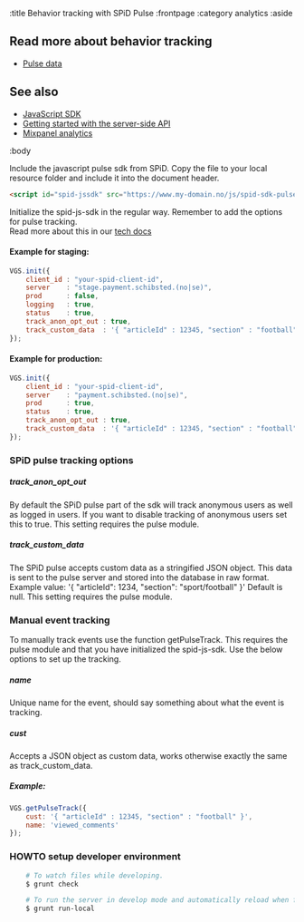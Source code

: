 :title Behavior tracking with SPiD Pulse
:frontpage
:category analytics
:aside


## Read more about behavior tracking

- [Pulse data](/sdks/js/pulse-data/)

## See also

- [JavaScript SDK](/sdks/javascript/)
- [Getting started with the server-side API](/getting-started/)
- [Mixpanel analytics](/mixpanel/analytics/)

:body

Include the javascript pulse sdk from SPiD. Copy the file to your local resource folder and 
include it into the document header.
 
```html
<script id="spid-jssdk" src="https://www.my-domain.no/js/spid-sdk-pulse-1.7.6.min.js"></script>
```

Initialize the spid-js-sdk in the regular way. Remember to add the options for pulse tracking.  
Read more about this in our [tech docs](http://techdocs.spid.no/sdks/javascript/)

#### Example for staging:

```js
VGS.init({
    client_id : "your-spid-client-id",
    server    : "stage.payment.schibsted.(no|se)",
    prod      : false,
    logging   : true,
    status    : true,
    track_anon_opt_out : true,
    track_custom_data  : '{ "articleId" : 12345, "section" : "football" }'
});
```

#### Example for production:

```js
VGS.init({
    client_id : "your-spid-client-id",
    server    : "payment.schibsted.(no|se)",
    prod      : true,
    status    : true,
    track_anon_opt_out : true,
    track_custom_data  : '{ "articleId" : 12345, "section" : "football" }'
});
```

### SPiD pulse tracking options

##### track_anon_opt_out

By default the SPiD pulse part of the sdk will track anonymous users as well as logged in users. If you want to disable tracking of anonymous users set this to true. This setting requires the pulse module.

##### track_custom_data

The SPiD pulse accepts custom data as a stringified JSON object. This data is sent to the pulse server and stored into the database in raw format. Example value: '{ "articleId": 1234, "section": "sport/football" }' Default is null. This setting requires the pulse module.

### Manual event tracking

To manually track events use the function getPulseTrack. This requires the pulse module and that you have initialized the spid-js-sdk. Use the below options to set up the tracking.

##### name

Unique name for the event, should say something about what the event is tracking.

##### cust

Accepts a JSON object as custom data, works otherwise exactly the same as track_custom_data.

##### Example:

```js
VGS.getPulseTrack({
    cust: '{ "articleId" : 12345, "section" : "football" }',
    name: 'viewed_comments'
});
```


### HOWTO setup developer environment
```bash
    # To watch files while developing.
    $ grunt check

    # To run the server in develop mode and automatically reload when files changes.
    $ grunt run-local
```